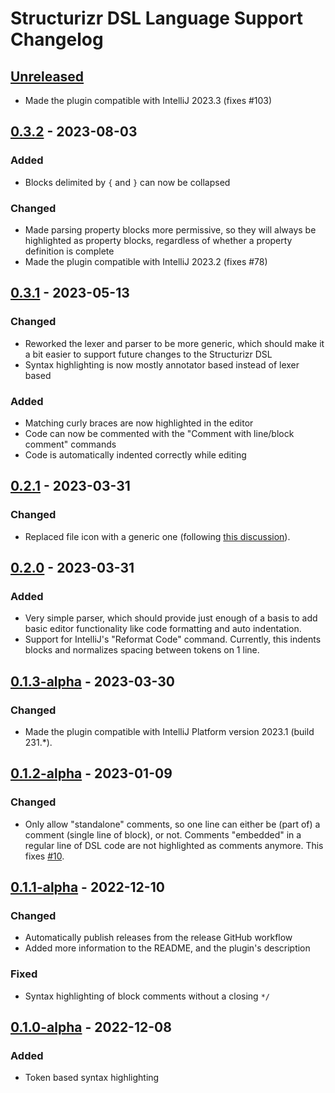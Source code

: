 # Structurizr DSL Language Support Changelog

## [Unreleased]
- Made the plugin compatible with IntelliJ 2023.3 (fixes #103)

## [0.3.2] - 2023-08-03

### Added
- Blocks delimited by `{` and `}` can now be collapsed

### Changed
- Made parsing property blocks more permissive, so they will always be highlighted as property blocks, regardless of
  whether a property definition is complete
- Made the plugin compatible with IntelliJ 2023.2 (fixes #78)

## [0.3.1] - 2023-05-13

### Changed
- Reworked the lexer and parser to be more generic, which should make it a bit easier to support future changes to the
  Structurizr DSL
- Syntax highlighting is now mostly annotator based instead of lexer based

### Added
- Matching curly braces are now highlighted in the editor
- Code can now be commented with the "Comment with line/block comment" commands
- Code is automatically indented correctly while editing

## [0.2.1] - 2023-03-31

### Changed
- Replaced file icon with a generic one (following [this discussion](https://github.com/structurizr/dsl/discussions/240#discussioncomment-5488973)).

## [0.2.0] - 2023-03-31

### Added
- Very simple parser, which should provide just enough of a basis to add basic editor functionality like code formatting and auto indentation.
- Support for IntelliJ's "Reformat Code" command. Currently, this indents blocks and normalizes spacing between tokens on 1 line.

## [0.1.3-alpha] - 2023-03-30

### Changed
- Made the plugin compatible with IntelliJ Platform version 2023.1 (build 231.*).

## [0.1.2-alpha] - 2023-01-09

### Changed
- Only allow "standalone" comments, so one line can either be (part of) a comment (single line of block), or not.
  Comments "embedded" in a regular line of DSL code are not highlighted as comments anymore.
  This fixes [#10](https://github.com/dirkgroot/structurizr-dsl-intellij-plugin/issues/10).

## [0.1.1-alpha] - 2022-12-10

### Changed
- Automatically publish releases from the release GitHub workflow
- Added more information to the README, and the plugin's description

### Fixed
- Syntax highlighting of block comments without a closing `*/`

## [0.1.0-alpha] - 2022-12-08

### Added
- Token based syntax highlighting

[Unreleased]: https://github.com/dirkgroot/structurizr-dsl-intellij-plugin/compare/v0.3.2...HEAD
[0.3.2]: https://github.com/dirkgroot/structurizr-dsl-intellij-plugin/compare/v0.3.1...v0.3.2
[0.3.1]: https://github.com/dirkgroot/structurizr-dsl-intellij-plugin/compare/v0.2.1...v0.3.1
[0.2.1]: https://github.com/dirkgroot/structurizr-dsl-intellij-plugin/compare/v0.2.0...v0.2.1
[0.2.0]: https://github.com/dirkgroot/structurizr-dsl-intellij-plugin/compare/v0.1.3-alpha...v0.2.0
[0.1.3-alpha]: https://github.com/dirkgroot/structurizr-dsl-intellij-plugin/compare/v0.1.2-alpha...v0.1.3-alpha
[0.1.2-alpha]: https://github.com/dirkgroot/structurizr-dsl-intellij-plugin/compare/v0.1.1-alpha...v0.1.2-alpha
[0.1.1-alpha]: https://github.com/dirkgroot/structurizr-dsl-intellij-plugin/compare/v0.1.0-alpha...v0.1.1-alpha
[0.1.0-alpha]: https://github.com/dirkgroot/structurizr-dsl-intellij-plugin/commits/v0.1.0-alpha
